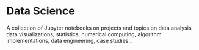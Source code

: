 # Data Science

A collection of Jupyter notebooks on projects and topics on data analysis, data visualizations, statistics, numerical computing, algorithm implementations, data engineering, case studies...
